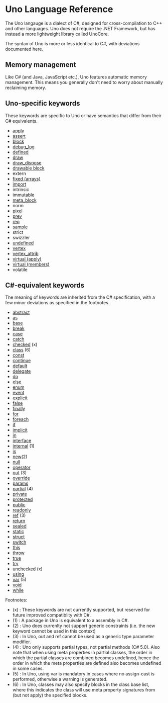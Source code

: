 # Uno Language Reference

The Uno langauge is a dialect of C#, designed for cross-compilation to C++ and other languages. Uno does not require the .NET Framework, but has instead a more lightweight library called UnoCore.

The syntax of Uno is more or less identical to C#, with deviations documented here.

## Memory management

Like C# (and Java, JavaScript etc.), Uno features automatic memory management. This means you generally don't need to worry about manually reclaiming memory.

## Uno-specific keywords

These keywords are specific to Uno or have semantics that differ from their C# equivalents.

* [apply](uno-lang-apply.md)
* [assert](uno-lang-assert.md)
* [block](uno-lang-block.md)
* [debug_log](uno-lang-debug-log.md)
* [defined](uno-lang-defined.md)
* [draw](uno-lang-draw.md)
* [draw_dispose](uno-lang-draw-dispose.md)
* [drawable block](uno-lang-drawable-block.md)
* extern
* [fixed (arrays)](uno-lang-fixed-arrays.md)
* [import](uno-lang-import.md)
* intrinsic
* immutable
* [meta_block](uno-lang-meta-block.md)
* norm
* [pixel](uno-lang-pixel.md)
* [prev](uno-lang-prev.md)
* [req](uno-lang-req.md)
* [sample](uno-lang-sample.md)
* strict
* swizzler
* [undefined](uno-lang-undefined.md)
* [vertex](uno-lang-vertex.md)
* [vertex_attrib](uno-lang-vertex-attrib.md)
* [virtual (apply)](uno-lang-virtual-apply.md)
* [virtual (members)](https://msdn.microsoft.com/en-us/library/9fkccyh4.aspx)
* volatile

## C#-equivalent keywords

The meaning of keywords are inherited from the C# specification, with a few minor deviations as specified in the footnotes.

* [abstract](http://msdn.microsoft.com/en-us/library/sf985hc5.aspx)
* [as](http://msdn.microsoft.com/en-us/library/cscsdfbt.aspx)
* [base](http://msdn.microsoft.com/en-us/library/hfw7t1ce.aspx)
* [break](http://msdn.microsoft.com/en-us/library/adbctzc4.aspx)
* [case](http://msdn.microsoft.com/en-us/library/06tc147t.aspx)
* [catch](http://msdn.microsoft.com/en-us/library/0yd65esw.aspx)
* [checked](http://msdn.microsoft.com/en-us/library/74b4xzyw.aspx) (x)
* [class](http://msdn.microsoft.com/en-us/library/0b0thckt.aspx) (6)
* [const](http://msdn.microsoft.com/en-us/library/e6w8fe1b.aspx)
* [continue](http://msdn.microsoft.com/en-us/library/923ahwt1.aspx)
* [default](http://msdn.microsoft.com/en-us/library/25tdedf5.aspx)
* [delegate](http://msdn.microsoft.com/en-us/library/ms173171.aspx)
* [do](http://msdn.microsoft.com/en-us/library/370s1zax.aspx)
* [else](http://msdn.microsoft.com/en-us/library/5011f09h.aspx)
* [enum](http://msdn.microsoft.com/en-us/library/sbbt4032.aspx)
* [event](http://msdn.microsoft.com/en-us/library/8627sbea.aspx)
* [explicit](http://msdn.microsoft.com/en-us/library/xhbhezf4.aspx)
* [false](http://msdn.microsoft.com/en-us/library/67bxt5ee.aspx)
* [finally](http://msdn.microsoft.com/en-us/library/zwc8s4fz.aspx)
* [for](http://msdn.microsoft.com/en-us/library/ch45axte.aspx)
* [foreach](http://msdn.microsoft.com/en-us/library/ttw7t8t6.aspx)
* [if](http://msdn.microsoft.com/en-us/library/5011f09h.aspx)
* [implicit](http://msdn.microsoft.com/en-us/library/z5z9kes2.aspx)
* [in](http://msdn.microsoft.com/en-us/library/ttw7t8t6.aspx)
* [interface](http://msdn.microsoft.com/en-us/library/87d83y5b.aspx)
* [internal](http://msdn.microsoft.com/en-us/library/7c5ka91b.aspx) (1)
* [is](http://msdn.microsoft.com/en-us/library/scekt9xw.aspx)
* [new](http://msdn.microsoft.com/en-us/library/51y09td4.aspx)(2)
* [null](http://msdn.microsoft.com/en-us/library/edakx9da.aspx)
* [operator](http://msdn.microsoft.com/en-us/library/s53ehcz3.aspx)
* [out](http://msdn.microsoft.com/en-us/library/ee332485.aspx) (3)
* [override](http://msdn.microsoft.com/en-us/library/ebca9ah3.aspx)
* [params](http://msdn.microsoft.com/en-us/library/w5zay9db.aspx)
* [partial](http://msdn.microsoft.com/en-us/library/wbx7zzdd.aspx) (4)
* [private](http://msdn.microsoft.com/en-us/library/st6sy9xe.aspx)
* [protected](http://msdn.microsoft.com/en-us/library/bcd5672a.aspx)
* [public](http://msdn.microsoft.com/en-us/library/yzh058ae.aspx)
* [readonly](http://msdn.microsoft.com/en-us/library/acdd6hb7.aspx)
* [ref](http://msdn.microsoft.com/en-us/library/14akc2c7.aspx) (3)
* [return](http://msdn.microsoft.com/en-us/library/1h3swy84.aspx)
* [sealed](http://msdn.microsoft.com/en-us/library/88c54tsw.aspx)
* [static](http://msdn.microsoft.com/en-us/library/98f28cdx.aspx)
* [struct](http://msdn.microsoft.com/en-us/library/ah19swz4.aspx)
* [switch](http://msdn.microsoft.com/en-us/library/06tc147t.aspx)
* [this](http://msdn.microsoft.com/en-us/library/dk1507sz.aspx)
* [throw](http://msdn.microsoft.com/en-us/library/1ah5wsex.aspx)
* [true](http://msdn.microsoft.com/en-us/library/eahhcxk2.aspx)
* [try](http://msdn.microsoft.com/en-us/library/0yd65esw.aspx)
* [unchecked](http://msdn.microsoft.com/en-us/library/a569z7k8.aspx) (x)
* [using](http://msdn.microsoft.com/en-us/library/sf0df423.aspx)
* [var](http://msdn.microsoft.com/en-us/library/bb383973.aspx) (5)
* [void](http://msdn.microsoft.com/en-us/library/yah0tteb.aspx)
* [while](http://msdn.microsoft.com/en-us/library/2aeyhxcd.aspx)

Footnotes:
* (x) : These keywords are not currently supported, but reserved for future improved compatiblity with C#.
* (1) : A package in Uno is equivalent to a assembly in C#.
* (2) : Uno does currenlty not support generic constraints (i.e. the new keyword cannot be used in this context)
* (3) : In Uno, out and ref cannot be used as a generic type parameter modifier.
* (4) : Uno only supports partial types, not partial methods (C# 5.0). Also note that when using meta properties in partial classes, the order in which the partial classes are combined becomes undefined, hence the order in which the meta properties are defined also becomes undefined in some cases.
* (5) : In Uno, using var is mandatory in cases where no assign-cast is performed, otherwise a warning is generated.
* (6) : In Uno, classes may also specify blocks in the class base list, where this indicates the class will use meta property signatures from (but not apply) the specified blocks.
